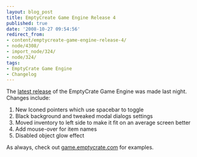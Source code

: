 ```yaml
---
layout: blog_post
title: EmptyCreate Game Engine Release 4
published: true
date: '2008-10-27 09:54:56'
redirect_from:
- content/emptycreate-game-engine-release-4/
- node/4308/
- import_node/324/
- node/324/
tags:
- EmptyCrate Game Engine
- Changelog
---
```


The [latest release](http://emptycrategameengine.googlecode.com) of the EmptyCrate Game Engine was made last night. Changes include:

1.  New Iconed pointers which use spacebar to toggle
2.  Black background and tweaked modal dialogs settings
3.  Moved inventory to left side to make it fit on an average screen better
4.  Add mouse-over for item names
5.  Disabled object glow effect

As always, check out [game.emptycrate.com](http://game.emptycrate.com) for examples.
